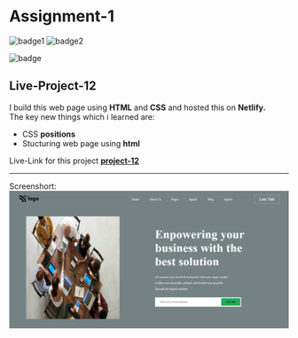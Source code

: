 # Assignment-1

![badge1](https://img.shields.io/badge/Assignment--1-project--12-brightgreen)
![badge2](https://img.shields.io/badge/-HTML-orange)

![badge](https://img.shields.io/badge/-CSS-blue)

## Live-Project-12

I build this web page using **HTML** and **CSS** and hosted this on **Netlify.** <br/>
The key new things which i learned are:
- CSS **positions**
- Stucturing web page using **html**

Live-Link for this project
**[project-12](https://domanin-name-siri.netlify.app " Netlify")**

___

Screenshort:
![Screenshort](/Screenshot-live-project-12.png)


